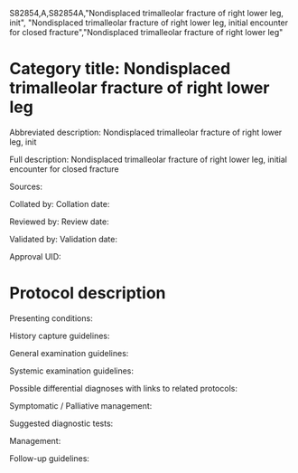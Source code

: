 S82854,A,S82854A,"Nondisplaced trimalleolar fracture of right lower leg, init", "Nondisplaced trimalleolar fracture of right lower leg, initial encounter for closed fracture","Nondisplaced trimalleolar fracture of right lower leg"
# Category title: Nondisplaced trimalleolar fracture of right lower leg

Abbreviated description: Nondisplaced trimalleolar fracture of right lower leg, init

Full description: Nondisplaced trimalleolar fracture of right lower leg, initial encounter for closed fracture

Sources:

Collated by:
Collation date:

Reviewed by:
Review date:

Validated by:
Validation date:

Approval UID:

# Protocol description

Presenting conditions:

History capture guidelines:

General examination guidelines:

Systemic examination guidelines:

Possible differential diagnoses with links to related protocols:

Symptomatic / Palliative management:

Suggested diagnostic tests:

Management:

Follow-up guidelines:
